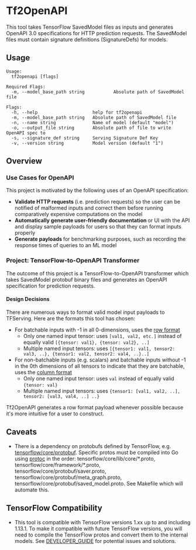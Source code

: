 # Tf2OpenAPI
This tool takes TensorFlow SavedModel files as inputs and generates OpenAPI 3.0 specifications for HTTP prediction requests. The SavedModel files must contain signature definitions (SignatureDefs) for models.

## Usage
```
Usage:
  tf2openapi [flags]

Required Flags:
  -m, --model_base_path string           Absolute path of SavedModel file

Flags:
  -h, --help                     help for tf2openapi
  -m, --model_base_path string   Absolute path of SavedModel file
  -n, --name string              Name of model (default "model")
  -o, --output_file string       Absolute path of file to write OpenAPI spec to
  -s, --signature_def string     Serving Signature Def Key
  -v, --version string           Model version (default "1")

```

## Overview
### Use Cases for OpenAPI
This project is motivated by the following uses of an OpenAPI specification:
* <b> Validate HTTP requests </b> (i.e. prediction requests) so the user can be notified of malformed inputs and correct them before running comparatively expensive computations on the model 
* <b> Automatically generate user-friendly documentation </b> or UI with the API and display sample payloads for users so that they can format inputs properly
* <b> Generate payloads </b> for benchmarking purposes, such as recording the response times of queries to an ML model

### Project: TensorFlow-to-OpenAPI Transformer
The outcome of this project is a TensorFlow-to-OpenAPI transformer which takes SavedModel protobuf binary files and generates an OpenAPI specification for prediction requests.

#### Design Decisions
There are numerous ways to format valid model input payloads to TFServing. Here are the formats this tool has chosen:
* For batchable inputs with -1 in all 0-dimensions, uses the [row format](https://www.tensorflow.org/tfx/serving/api_rest#specifying_input_tensors_in_row_format)
  * Only one named input tensor: uses `[val1, val2, etc.]` instead of equally valid `[{tensor: val1}, {tensor: val2}, ..]`
  * Multiple named input tensors: uses `[{tensor1: val1, tensor2: val3, ..}, {tensor1: val2, tensor2: val4, ..}..]`
* For non-batchable inputs (e.g. scalars) and batchable inputs without -1 in the 0th dimensions of all tensors to indicate that they are batchable, uses the [column format](https://www.tensorflow.org/tfx/serving/api_rest#specifying_input_tensors_in_column_format)
  * Only one named input tensor: uses `val` instead of equally valid `{tensor: val}`
  * Multiple named input tensors: uses `{tensor1: [val1, val2, ..], tensor2: [val3, val4, ..] ..}`

Tf2OpenAPI generates a row format payload whenever possible because it's more intuitive for a user to construct.

## Caveats
* There is a dependency on protobufs defined by TensorFlow, e.g. [tensorflow/core/protobuf](https://github.com/tensorflow/tensorflow/tree/master/tensorflow/core/protobuf). Specific protos must be compiled into Go using [protoc](https://github.com/golang/protobuf/tree/master/protoc-gen-go) in the order: tensorflow/core/lib/core/\*.proto, tensorflow/core/framework/\*.proto, tensorflow/core/protobuf/saver.proto, tensorflow/core/protobuf/meta_graph.proto, tensorflow/core/protobuf/saved_model.proto. See Makefile which will automate this.  

## TensorFlow Compatibility
* This tool is compatible with TensorFlow versions 1.xx up to and including 1.13.1. To make it compatible with future TensorFlow versions, you will need to compile the TensorFlow protos and convert them to the internal models. See [DEVELOPER_GUIDE](DEVELOPER_GUIDE.md) for potential issues and solutions.